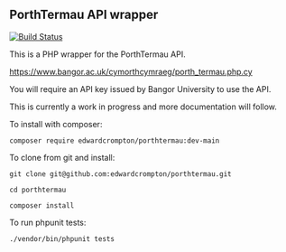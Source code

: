 ## PorthTermau API wrapper

[![Build Status](https://travis-ci.org/edwardcrompton/porthtermau.svg?branch=main)](https://travis-ci.org/edwardcrompton/porthtermau)

This is a PHP wrapper for the PorthTermau API.

https://www.bangor.ac.uk/cymorthcymraeg/porth_termau.php.cy

You will require an API key issued by Bangor University to use the API.

This is currently a work in progress and more documentation will follow.

To install with composer:

`composer require edwardcrompton/porthtermau:dev-main`

To clone from git and install:

`git clone git@github.com:edwardcrompton/porthtermau.git`

`cd porthtermau`

`composer install`

To run phpunit tests:

`./vendor/bin/phpunit tests`
